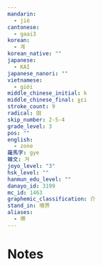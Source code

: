 ```yaml
---
mandarin:
  - jiè
cantonese:
  - gaai3
korean:
  - 계
korean_native: ""
japanese:
  - KAI
japanese_nanori: ""
vietnamese:
  - giới
middle_chinese_initial: k
middle_chinese_final: ɣɛi
stroke_count: 9
radical: 田
skip_number: 2-5-4
grade_level: 3
pos: ""
english:
  - zone
羅馬字: gye
韓文: 겨
joyo_level: "3"
hsk_level: ""
hanmun_edu_level: ""
danayo_id: 3199
mc_id: 1463
graphemic_classification: 介
stand_in: 境界
aliases:
  - 堺
---
```


# Notes
